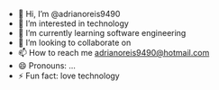 - 👋 Hi, I’m @adrianoreis9490
- 👀 I’m interested in technology
- 🌱 I’m currently learning software engineering
- 💞️ I’m looking to collaborate on 
- 📫 How to reach me adrianoreis9490@hotmail.com
- 😄 Pronouns: ...
- ⚡ Fun fact: love technology 

<!---
adrianoreis9490/adrianoreis9490 is a ✨ special ✨ repository because its `README.md` (this file) appears on your GitHub profile.
You can click the Preview link to take a look at your changes.
--->
